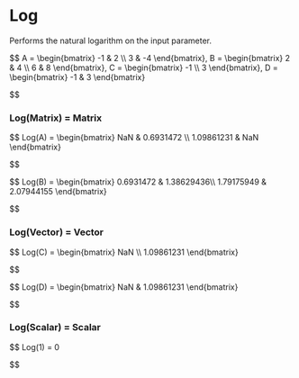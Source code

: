 # Log

Performs the natural logarithm on the input parameter.


$$
A = \begin{bmatrix}
    -1 & 2          \\\\
    3 & -4
\end{bmatrix}, 
B = \begin{bmatrix}
    2 & 4          \\\\
    6 & 8
\end{bmatrix}, 
C = \begin{bmatrix}
    -1 \\\\
    3
\end{bmatrix},
D = \begin{bmatrix}
    -1 & 3
\end{bmatrix}

$$

### Log(Matrix) = Matrix


$$
Log(A) = \begin{bmatrix}
    NaN & 0.6931472 \\\\
    1.09861231 & NaN
\end{bmatrix}

$$


$$
Log(B) = \begin{bmatrix}
    0.6931472 &  1.38629436\\\\
    1.79175949 & 2.07944155
\end{bmatrix}

$$

### Log(Vector) = Vector


$$
Log(C) = \begin{bmatrix}
    NaN \\\\
    1.09861231
\end{bmatrix}

$$


$$
Log(D) = \begin{bmatrix}
    NaN & 1.09861231
\end{bmatrix}

$$

### Log(Scalar) = Scalar


$$
Log(1) = 0

$$